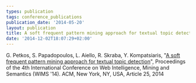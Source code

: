 ```yaml
---
types: publication
tags: conference_publications
publication_date: '2014-05-20'
layout: publication
title: A soft frequent pattern mining approach for textual topic detection
date: '2014-12-02T18:07:29+02:00'
---
```

<p>G. Petkos, S. Papadopoulos, L. Aiello, R. Skraba, Y. Kompatsiaris, "<a href="http://dl.acm.org/citation.cfm?id=2611068">A soft frequent pattern mining approach for textual topic detection</a>", Proceedings of the 4th International Conference on Web Intelligence, Mining and Semantics (WIMS '14). ACM, New York, NY, USA, Article 25, 2014</p>
